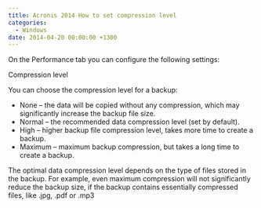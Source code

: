 ```yaml
---
title: Acronis 2014 How to set compression level
categories:
  - Windows
date: 2014-04-20 00:00:00 +1300
---
```


On the Performance tab you can configure the following settings:

Compression level

You can choose the compression level for a backup:

 * None &#8211; the data will be copied without any compression, which may significantly increase the backup file size.
 * Normal &#8211; the recommended data compression level (set by default).
 * High &#8211; higher backup file compression level, takes more time to create a backup.
 * Maximum &#8211; maximum backup compression, but takes a long time to create a backup.

The optimal data compression level depends on the type of files stored in the backup. For example, even maximum compression will not significantly reduce the backup size, if the backup contains essentially compressed files, like .jpg, .pdf or .mp3

